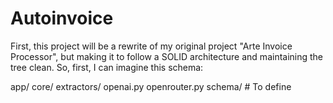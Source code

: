 # Autoinvoice

First, this project will be a rewrite of my original project "Arte Invoice Processor", but making it to follow a SOLID architecture and maintaining the tree clean.
So, first, I can imagine this schema:

app/
    core/
        extractors/
            openai.py
            openrouter.py
        schema/
            # To define
        